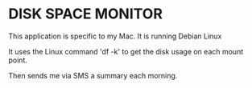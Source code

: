 # DISK SPACE MONITOR

This application is specific to my Mac.
It is running Debian Linux

It uses the Linux command 'df -k' to get the disk usage on each mount point.

Then sends me via SMS a summary each morning.

